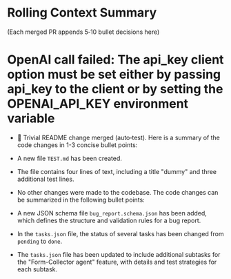 # Rolling Context Summary

(Each merged PR appends 5‑10 bullet decisions here)
# OpenAI call failed: The api_key client option must be set either by passing api_key to the client or by setting the OPENAI_API_KEY environment variable

- 📝 Trivial README change merged (auto‑test).
Here is a summary of the code changes in 1-3 concise bullet points:

- A new file `TEST.md` has been created.
- The file contains four lines of text, including a title "dummy" and three additional test lines.
- No other changes were made to the codebase.
The code changes can be summarized in the following bullet points:

- A new JSON schema file `bug_report.schema.json` has been added, which defines the structure and validation rules for a bug report.
- In the `tasks.json` file, the status of several tasks has been changed from `pending` to `done`.
- The `tasks.json` file has been updated to include additional subtasks for the "Form-Collector agent" feature, with details and test strategies for each subtask.
